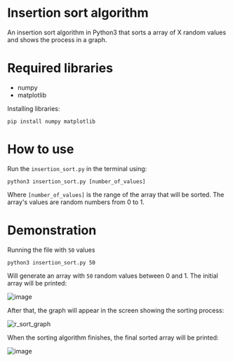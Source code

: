 # Insertion sort algorithm
An insertion sort algorithm in Python3 that sorts a array of X random values and shows the process in a graph.

# Required libraries
- numpy
- matplotlib

Installing libraries: 

```
pip install numpy matplotlib
```

# How to use
Run the `insertion_sort.py` in the terminal using:

```
python3 insertion_sort.py [number_of_values]
```
Where `[number_of_values]` is the range of the array that will be sorted. The array's values are random numbers from 0 to 1.

# Demonstration
Running the file with `50` values
```
python3 insertion_sort.py 50
```
Will generate an array with `50` random values between 0 and 1. The initial array will be printed:

![image](https://user-images.githubusercontent.com/55641441/122151694-5d12c880-ce36-11eb-928c-7d2154586152.png)


After that, the graph will appear in the screen showing the sorting process:

![r_sort_graph](https://user-images.githubusercontent.com/55641441/122152029-fc37c000-ce36-11eb-81bf-faef660e1016.gif)


When the sorting algorithm finishes, the final sorted array will be printed:

![image](https://user-images.githubusercontent.com/55641441/122151750-74ea4c80-ce36-11eb-9853-45a0755d055f.png)




